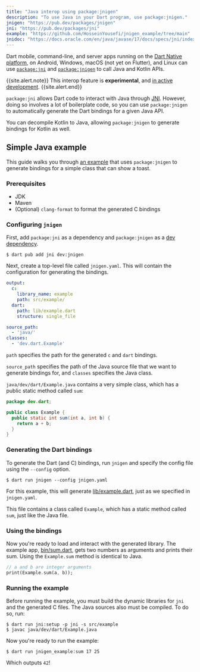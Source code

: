 ```yaml
---
title: "Java interop using package:jnigen"
description: "To use Java in your Dart program, use package:jnigen."
jnigen: "https://pub.dev/packages/jnigen"
jni: "https://pub.dev/packages/jni"
example: "https://github.com/HosseinYousefi/jnigen_example/tree/main"
jnidoc: "https://docs.oracle.com/en/java/javase/17/docs/specs/jni/index.html"
---
```


Dart mobile, command-line, and server apps
running on the [Dart Native platform](/overview#platform), on Android, Windows,
macOS (not yet on Flutter), and Linux can use [`package:jni`]({{page.jni}})
and [`package:jnigen`]({{page.jnigen}})
to call Java and Kotlin APIs.

{{site.alert.note}}
  This interop feature is **experimental**,
  and [in active development](https://github.com/dart-lang/sdk/issues/49674).
{{site.alert.end}}

`package:jni` allows Dart code to interact
with Java through [JNI]({{page.jnidoc}}). 
However, doing so involves a lot of boilerplate code,
so you can use `package:jnigen` to automatically generate
the Dart bindings for a given Java API.

You can decompile Kotlin to Java, allowing `package:jnigen`
to generate bindings for Kotlin as well.

## Simple Java example

This guide walks you through [an example]({{page.example}})
that uses `package:jnigen` to generate bindings for a simple class
that can show a toast.

### Prerequisites

* JDK
* Maven
* (Optional) `clang-format` to format the generated C bindings

### Configuring `jnigen`

First, add `package:jni` as a dependency and `package:jnigen`
as a [dev dependency][].

[dev dependency]: /tools/pub/dependencies#dev-dependencies

```terminal
$ dart pub add jni dev:jnigen
```

Next, create a top-level file called `jnigen.yaml`. This will contain
the configuration for generating the bindings.

```yaml
output:
  c:
    library_name: example
    path: src/example/
  dart:
    path: lib/example.dart
    structure: single_file

source_path:
  - 'java/' 
classes:
  - 'dev.dart.Example'
```

`path` specifies the path for the generated `c` and `dart` bindings.

`source_path` specifies the path of the Java source file that we want to
generate bindings for, and `classes` specifies the Java class.

`java/dev/dart/Example.java` contains a very simple class, which has a public
static method called `sum`:

```java
package dev.dart;

public class Example {
  public static int sum(int a, int b) {
    return a + b;
  }
}
```

### Generating the Dart bindings

To generate the Dart (and C) bindings, run `jnigen` and specify the config file
using the `--config` option.

```terminal
$ dart run jnigen --config jnigen.yaml
```

For this example, this will generate
[lib/example.dart]({{page.example}}/lib/example.dart), just as we specified in
`jnigen.yaml`.

This file contains a class called `Example`, which has a static method called
`sum`, just like the Java file.

### Using the bindings

Now you're ready to load and interact with the generated library.
The example app, [bin/sum.dart]({{page.example}}/bin/sum.dart), gets two numbers
as arguments and prints their sum. Using the `Example.sum` method is identical
to Java.

```dart
// a and b are integer arguments
print(Example.sum(a, b));
```

### Running the example

Before running the example, you must build the dynamic libraries for `jni` and
the generated C files. The Java sources also must be compiled. To do so, run:

```terminal
$ dart run jni:setup -p jni -s src/example
$ javac java/dev/dart/Example.java
```

Now you're ready to run the example:

```terminal
$ dart run jnigen_example:sum 17 25
```

Which outputs `42`!
